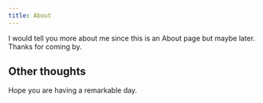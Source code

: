 ```yaml
---
title: About
---
```


I would tell you more about me since this is an About page but maybe later. 
Thanks for coming by. 

## Other thoughts 

Hope you are having a remarkable day. 
